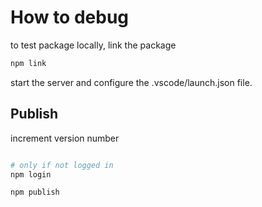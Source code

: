 # How to debug 

to test package locally, link the package
```bash
npm link
```

start the server and configure the .vscode/launch.json file.

## Publish

increment version number

```bash

# only if not logged in
npm login

npm publish
```